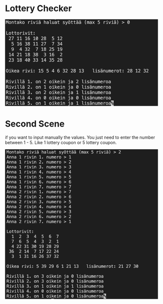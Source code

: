 # Lottery Checker

![plot](SS.png)

# Second Scene 
if you want to input manually the values. You just need to enter the number between 1 - 5. 
Like 1 lottery coupon or 5 lottery coupon.

![plot](SS1.png)
